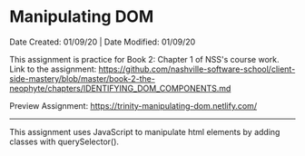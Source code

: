 # Manipulating DOM

Date Created: 01/09/20 | Date Modified: 01/09/20

This assignment is practice for Book 2: Chapter 1 of NSS's course work. Link to the assignment: https://github.com/nashville-software-school/client-side-mastery/blob/master/book-2-the-neophyte/chapters/IDENTIFYING_DOM_COMPONENTS.md

Preview Assignment: https://trinity-manipulating-dom.netlify.com/
***

This assignment uses JavaScript to manipulate html elements by adding classes with querySelector().